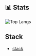 <!DocType README.md>

## 📊 Stats

![Top Langs](https://github-readme-stats.vercel.app/api/top-langs/?username=antoniorabelomorais&layout=compact&theme=radical)  

## Stack

- [stack](https://github.com/antoniorabelomorais/stack/tree/main)

